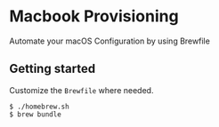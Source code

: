 # Macbook Provisioning

Automate your macOS Configuration by using Brewfile

## Getting started

Customize the `Brewfile` where needed.

```
$ ./homebrew.sh
$ brew bundle
```
